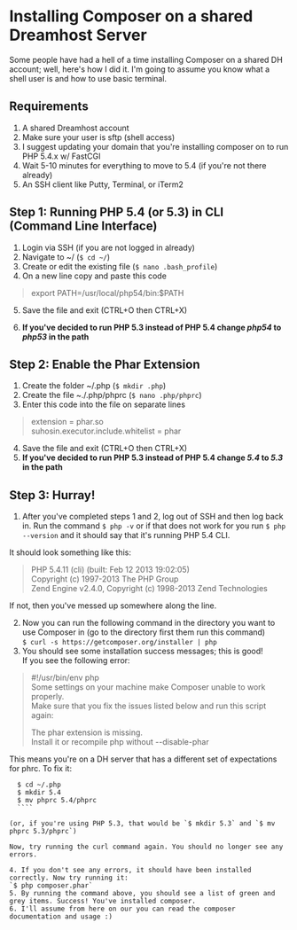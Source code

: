 Installing Composer on a shared Dreamhost Server
==========================

Some people have had a hell of a time installing Composer on a shared DH account; well, here's how I did it. 
I'm going to assume you know what a shell user is and how to use basic terminal.

Requirements
-------------------------
1. A shared Dreamhost account
2. Make sure your user is sftp (shell access)
3. I suggest updating your domain that you're installing composer on to run PHP 5.4.x w/ FastCGI
4. Wait 5-10 minutes for everything to move to 5.4 (if you're not there already)
5. An SSH client like Putty, Terminal, or iTerm2


Step 1: Running PHP 5.4 (or 5.3) in CLI (Command Line Interface)
-------------------------

1. Login via SSH (if you are not logged in already)
2. Navigate to ~/ (`$ cd ~/`)
3. Create or edit the existing file (`$ nano .bash_profile`)
4. On a new line copy and paste this code
  > export PATH=/usr/local/php54/bin:$PATH

5. Save the file and exit (CTRL+O then CTRL+X)

6. **If you've decided to run PHP 5.3 instead of PHP 5.4 change *php54* to *php53* in the path**

Step 2: Enable the Phar Extension
-------------------------

1. Create the folder ~/.php (`$ mkdir .php`)
3. Create the file ~./.php/phprc (`$ nano .php/phprc`)
3. Enter this code into the file on separate lines
 > extension = phar.so<br />
 > suhosin.executor.include.whitelist = phar

4. Save the file and exit (CTRL+O then CTRL+X)
5. **If you've decided to run PHP 5.3 instead of PHP 5.4 change *5.4* to *5.3* in the path**


Step 3: Hurray!
-------------------------
1. After you've completed steps 1 and 2, log out of SSH and then log back in. Run the command `$ php -v` or if that does not work for
  you run `$ php --version` and it should say that it's running PHP 5.4 CLI.

  It should look something like this:
> PHP 5.4.11 (cli) (built: Feb 12 2013 19:02:05)<br />
> Copyright (c) 1997-2013 The PHP Group <br />
> Zend Engine v2.4.0, Copyright (c) 1998-2013 Zend Technologies

  If not, then you've messed up somewhere along the line.

2. Now you can run the following command in the directory you want to use Composer in (go to the directory first them run this command)  
  `$ curl -s https://getcomposer.org/installer | php`
3. You should see some installation success messages; this is good!  
  If you see the following error:
  > \#!/usr/bin/env php  
  > Some settings on your machine make Composer unable to work properly.  
  > Make sure that you fix the issues listed below and run this script again:  
  >  
  > The phar extension is missing.  
  > Install it or recompile php without --disable-phar  
  
  This means you're on a DH server that has a different set of expectations for phrc. To fix it:
  ````
    $ cd ~/.php
    $ mkdir 5.4
    $ mv phprc 5.4/phprc
    ````

  (or, if you're using PHP 5.3, that would be `$ mkdir 5.3` and `$ mv phprc 5.3/phprc`)
  
  Now, try running the curl command again. You should no longer see any errors.

4. If you don't see any errors, it should have been installed correctly. Now try running it:  
  `$ php composer.phar`
5. By running the command above, you should see a list of green and grey items. Success! You've installed composer.
6. I'll assume from here on our you can read the composer documentation and usage :)


